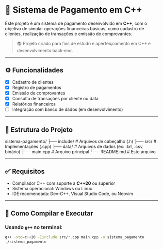 # 💸 Sistema de Pagamento em C++

Este projeto é um sistema de pagamento desenvolvido em **C++**, com o objetivo de simular operações financeiras básicas, como cadastro de clientes, realização de transações e emissão de comprovantes.

> 📚 Projeto criado para fins de estudo e aperfeiçoamento em C++ e desenvolvimento back-end.

---

## ⚙️ Funcionalidades

- [x] Cadastro de clientes  
- [x] Registro de pagamentos  
- [x] Emissão de comprovantes  
- [x] Consulta de transações por cliente ou data  
- [x] Relatórios financeiros  
- [ ] Integração com banco de dados (em desenvolvimento)

---

## 📁 Estrutura do Projeto

sistema-pagamento/
├── include/ # Arquivos de cabeçalho (.h)
├── src/ # Implementações (.cpp)
├── data/ # Arquivos de dados (ex: .txt, .csv, binário)
├── main.cpp # Arquivo principal
└── README.md # Este arquivo


---

## ✅ Requisitos

- Compilador C++ com suporte a **C++20** ou superior
- Sistema operacional: Windows ou Linux
- IDE recomendada: Dev-C++, Visual Studio Code, ou Neovim

---

## 🧪 Como Compilar e Executar

### Usando `g++` no terminal:

```bash
g++ -std=c++20 -Iinclude src/*.cpp main.cpp -o sistema_pagamento
./sistema_pagamento
